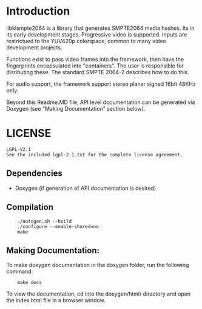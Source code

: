 # Introduction

libklsmpte2064 is a library that generates SMPTE2064 media hashes.
Its in its early development stages. Progressive video is supported.
Inputs are restrictued to the YUV420p colorspace, common to
many video development projects.

Functions exist to pass video frames into the framework, then have the fingerprints
encapsulated into "containers". The user is responsible for disributing these. The standard SMPTE 2064-2 describes how to do this.

For audio support, the framework support stereo planar signed 16bit 48KHz only.

Beyond this Readme.MD file, API level documentation can be generated via
Doxygen (see "Making Documentation" section below).

# LICENSE

	LGPL-V2.1
	See the included lgpl-2.1.txt for the complete license agreement.

## Dependencies
* Doxygen (if generation of API documentation is desired)

## Compilation

        ./autogen.sh --build
        ./configure --enable-shared=no
        make

## Making Documentation:
To make doxygen documentation in the doxygen folder, run the following command:

        make docs

To view the documentation, cd into the doxygen/html/ directory and open the index.html file in a browser window.
